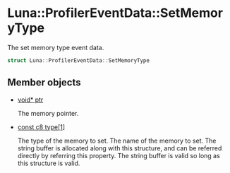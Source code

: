 # Luna::ProfilerEventData::SetMemoryType
The set memory type event data. 

```c++
struct Luna::ProfilerEventData::SetMemoryType
```

## Member objects
* [void* ptr](struct_luna_1_1_profiler_event_data_1_1_set_memory_type_1add9af9569af79ec26dd741fb226b38ba.md)

    The memory pointer. 

* [const c8 type[1]](struct_luna_1_1_profiler_event_data_1_1_set_memory_type_1a0e2ae9ca92f60c733065b2f0d58936bc.md)

    The type of the memory to set. The name of the memory to set. The string buffer is allocated along with this structure, and can be referred directly by referring this property. The string buffer is valid so long as this structure is valid. 

